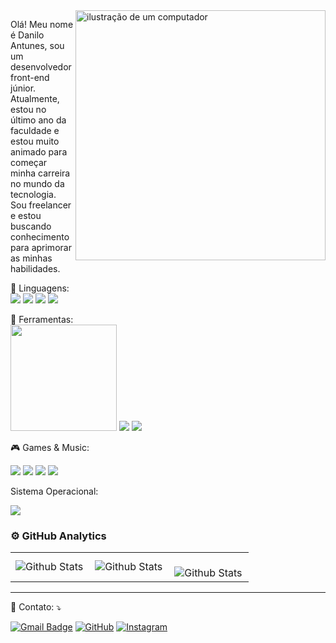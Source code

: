 <img src="https://raw.githubusercontent.com/MicaelliMedeiros/micaellimedeiros/master/image/computer-illustration.png" alt="ilustração de um computador" min-width="400px" max-width="400px" width="400px" align="right">

<p align="left"> 
  Olá! Meu nome é Danilo Antunes, sou um desenvolvedor front-end júnior. Atualmente, estou no último ano da faculdade e estou muito animado para começar minha carreira no mundo da tecnologia. Sou freelancer e estou buscando conhecimento para aprimorar as minhas habilidades. <br>
</p>

<p align="left">
  🦄 Linguagens:
    <br>
    <a href="#" title="HTML">
    <img src="https://img.shields.io/badge/HTML5-E34F26?style=for-the-badge&logo=html5&logoColor=white"/></a>
    <a href="#" title="css">
    <img src="https://img.shields.io/badge/CSS3-1572B6?style=for-the-badge&logo=css3&logoColor=white"/></a>
    <a href="#" title="JS">
    <img src="https://img.shields.io/badge/JavaScript-323330?style=for-the-badge&logo=javascript&logoColor=F7DF1E"/></a>
    <a href="#" title="BOOTSTRAP">
    <img src="https://img.shields.io/badge/Bootstrap-563D7C?style=for-the-badge&logo=bootstrap&logoColor=white"/></a>
   
</p>

<p align="left">
  💼 Ferramentas:
  <br>
    <a href="#" title="Vscode">
    <img src="https://img.shields.io/badge/-Visual%20Studio%20Code-333333?style=flat&logo=visual-studio-code&logoColor=007ACC" width="170"><a/>
     <a href="#" title="WORD">
    <img src="https://img.shields.io/badge/Microsoft_Word-2B579A?style=for-the-badge&logo=microsoft-word&logoColor=white"/></a>
     <a href="https://github.com/DanAntunes" title="Github">
    <img src="https://img.shields.io/badge/GitHub-100000?style=for-the-badge&logo=github&logoColor=white"/></a>

<p align="left">🎮 Games & Music:<p/>
<p>
<a href="https://steamcommunity.com/id/Benja21/" title="Steam">
    <img src="https://img.shields.io/badge/Steam-000000?style=for-the-badge&logo=steam&logoColor=white" /></a>
    <img src="https://img.shields.io/badge/epicgames-%23313131.svg?style=for-the-badge&logo=epicgames&logoColor=white">
    <img src="https://img.shields.io/badge/riotgames-D32936.svg?style=for-the-badge&logo=riotgames&logoColor=white">
    <img src="https://img.shields.io/badge/Spotify-1ED760?style=for-the-badge&logo=spotify&logoColor=white">
<p/>

<p align="left"> Sistema Operacional: <p/>
    <img src="https://img.shields.io/badge/Windows%2011-%230079d5.svg?style=for-the-badge&logo=Windows%2011&logoColor=white">

### ⚙️ GitHub Analytics

<table>
  <tr>
    <td>
      <img
        align="left"
        src="https://github-readme-stats.vercel.app/api?username=DanAntunes&theme=dark&hide_border=false&include_all_commits=true"
        alt="Github Stats"
      />
    </td>
    <td>
      <img
        align="left"
        src="https://github-readme-stats.vercel.app/api/top-langs/?username=DanAntunes&theme=dark&hide_border=false&include_all_commits=true&count_private=true&layout=compact"
        alt="Github Stats"
      />
    </td>
    <td>
      <br />
      <img
        align="left"
        src="[https://github-readme-streak-stats.herokuapp.com/?user=DanAntunes&theme=dark&hide_border=false](https://github-readme-streak-stats.herokuapp.com/?user=DanAntunes&theme=dark&hide_border=false)"
        alt="Github Stats"
      />
    </td>
  </tr>
</table>

--- 

<p align="left">
  💌 Contato: ⤵️
</p>

[![Gmail Badge](https://img.shields.io/badge/-danilojantunes@gmail.com-006bed?style=flat-square&logo=Gmail&logoColor=white&link=mailto:danilojantunes@gmail.com)](mailto:danilojantunes@gmail.com)
[![GitHub](https://img.shields.io/github/followers/DanAntunes?label=follow&style=social)](https://github.com/DanAntunes)
<a href="https://www.instagram.com/soren.young/" title="Instagram">
    <img src="https://img.shields.io/badge/-Instagram-DF0174?style=flat-square&labelColor=DF0174&logo=instagram&logoColor=white&link=https://www.instagram.com/soren.young/" alt="Instagram"/>
</a>
